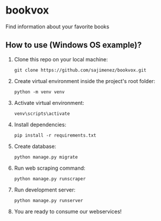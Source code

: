 # bookvox
Find information about your favorite books

## How to use (Windows OS example)?

1. Clone this repo on your local machine:
    ```
    git clone https://github.com/sajimenez/bookvox.git
    ```

2. Create virtual environment inside the project's root folder:
    ```
    python -m venv venv
    ```

3. Activate virtual environment:
    ```
    venv\scripts\activate
    ```

4. Install dependencies:
    ```
    pip install -r requirements.txt
    ```

5. Create database:
    ```
    python manage.py migrate
    ```

6. Run web scraping command:
    ```
    python manage.py runscraper
    ```

7. Run development server:
    ```
    python manage.py runserver
    ```

8. You are ready to consume our webservices!
